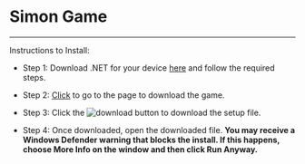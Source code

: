 # Simon Game
___

Instructions to Install:

* Step 1: Download .NET for your device [here](https://dotnet.microsoft.com/download/dotnet-core/3.1) and follow the required steps.

* Step 2: <a id ="raw-url" href="https://github.com/RyanberryPi/Simon/blob/master/Simon/Simon_Setup/Release/Simon_Setup.msi">Click</a> to go to the page to download the game. 
* Step 3: Click the ![download button](https://github.com/RyanberryPi/Simon/blob/master/githubDown.jpg "download button") to download the setup file.

* Step 4: Once downloaded, open the downloaded file. **You may receive a Windows Defender warning that blocks the install. If this happens, choose More Info on the window and then click Run Anyway.**
